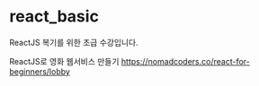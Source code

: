 # react_basic

ReactJS 복기를 위한 초급 수강입니다.

ReactJS로 영화 웹서비스 만들기
https://nomadcoders.co/react-for-beginners/lobby
